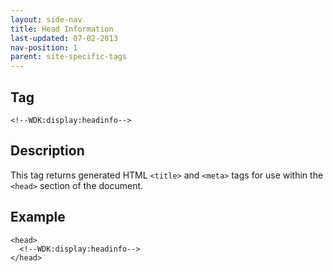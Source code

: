 ```yaml
---
layout: side-nav
title: Head Information
last-updated: 07-02-2013
nav-position: 1
parent: site-specific-tags
---
```


## Tag

`<!--WDK:display:headinfo-->`

## Description

This tag returns generated HTML `<title>` and `<meta>` tags for use within the `<head>` section of the document.

## Example

~~~
<head>
  <!--WDK:display:headinfo-->
</head>
~~~